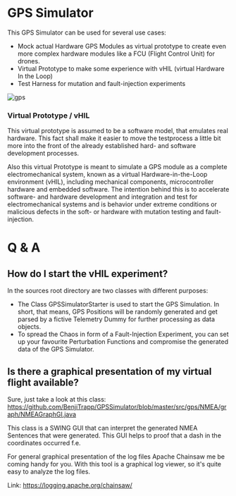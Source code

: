 # GPS Simulator
This GPS Simulator can be used for several use cases:
* Mock actual Hardware GPS Modules as virtual prototype to create even more complex hardware modules like a FCU (Flight Control Unit) for drones.
* Virtual Prototype to make some experience with vHIL (virtual Hardware In the Loop)
* Test Harness for mutation and fault-injection experiments

![gps](https://butlerautogroup.files.wordpress.com/2014/01/gps.jpg)

### Virtual Prototype / vHIL
This virtual prototype is assumed to be a software model, that emulates real hardware. This fact
shall make it easier to move the testprocess a little bit more into the front of the already established hard- 
and software development processes.

Also this virtual Prototype is meant to simulate a GPS module as a complete electromechanical system,
known as a virtual Hardware-in-the-Loop environment (vHIL), including mechanical components, microcontroller hardware 
and embedded software. The intention behind this is to accelerate software- and hardware development and integration
and test for electromechanical systems and is behavior under extreme conditions or malicious defects in the soft- or 
hardware with mutation testing and fault-injection. 


# Q & A

How do I start the vHIL experiment?
----------------------------------- 
In the sources root directory are two classes with different purposes:
* The Class GPSSimulatorStarter is used to start the GPS Simulation. In short, that means, GPS Positions will be randomly generated and get parsed by a fictive Telemetry Dummy for further processing as data objects.
* To spread the Chaos in form of a Fault-Injection Experiment, you can set up your favourite Perturbation Functions and compromise the generated data of the GPS Simulator.

Is there a graphical presentation of my virtual flight available?  
------------------------------------------- 
Sure, just take a look at this class: https://github.com/BenjiTrapp/GPSSimulator/blob/master/src/gps/NMEA/graph/NMEAGraphGI.java

This class is a SWING GUI that can interpret the generated NMEA Sentences that were generated. This GUI helps to proof that
a dash in the coordinates occurred f.e. 

For general graphical presentation of the log files Apache Chainsaw me be coming handy for you. With this tool is a graphical
log viewer, so it's quite easy to analyze the log files.

Link: https://logging.apache.org/chainsaw/
